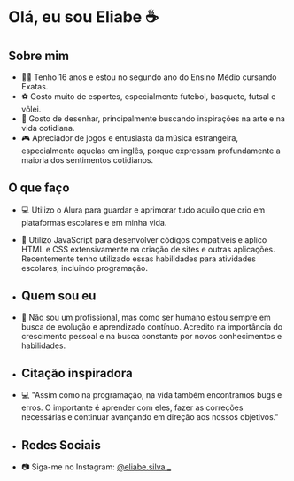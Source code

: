 # Olá, eu sou Eliabe ☕

## Sobre mim
- 👨‍💻 Tenho 16 anos e estou no segundo ano do Ensino Médio cursando Exatas.
- ⚽️ Gosto muito de esportes, especialmente futebol, basquete, futsal e vôlei.
- 🎨 Gosto de desenhar, principalmente buscando inspirações na arte e na vida cotidiana.
- 🎮 Apreciador de jogos e entusiasta da música estrangeira, especialmente aquelas em inglês, porque expressam profundamente a maioria dos sentimentos cotidianos.

## O que faço
- 💻 Utilizo o Alura para guardar e aprimorar tudo aquilo que crio em plataformas escolares e em minha vida.
- 🌟 Utilizo JavaScript para desenvolver códigos compatíveis e aplico HTML e CSS extensivamente na criação de sites e outras aplicações. Recentemente tenho utilizado essas habilidades para atividades escolares, incluindo programação.

- ## Quem sou eu
- 🌱 Não sou um profissional, mas como ser humano estou sempre em busca de evolução e aprendizado contínuo. Acredito na importância do crescimento pessoal e na busca constante por novos conhecimentos e habilidades.

- ## Citação inspiradora
- 💻 "Assim como na programação, na vida também encontramos bugs e erros. O importante é aprender com eles, fazer as correções necessárias e continuar avançando em direção aos nossos objetivos."

- ## Redes Sociais
- 📷 Siga-me no Instagram: [@eliabe.silva._](https://www.instagram.com/eliabzinnk/)

